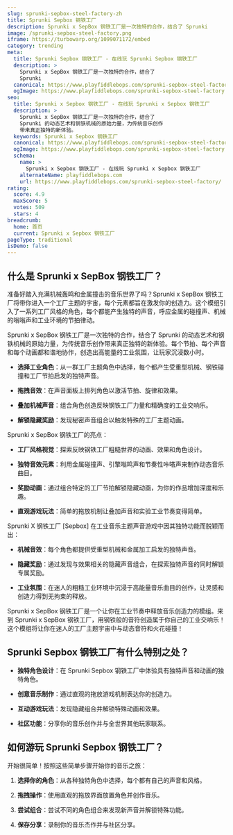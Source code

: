 ```yaml
---
slug: sprunki-sepbox-steel-factory-zh
title: Sprunki Sepbox 钢铁工厂
description: Sprunki x SepBox 钢铁工厂是一次独特的合作，结合了 Sprunki
image: /sprunki-sepbox-steel-factory.png
iframe: https://turbowarp.org/1099071172/embed
category: trending
meta:
  title: Sprunki Sepbox 钢铁工厂 - 在线玩 Sprunki Sepbox 钢铁工厂
  description: >
    Sprunki x SepBox 钢铁工厂是一次独特的合作，结合了
    Sprunki
  canonical: https://www.playfiddlebops.com/sprunki-sepbox-steel-factory/
  ogImage: https://www.playfiddlebops.com/sprunki-sepbox-steel-factory.png
seo:
  title: Sprunki x Sepbox 钢铁工厂 - 在线玩 Sprunki x Sepbox 钢铁工厂
  description: >
    Sprunki x SepBox 钢铁工厂是一次独特的合作，结合了
    Sprunki 的动态艺术和钢铁机械的原始力量，为传统音乐创作
    带来真正独特的新体验。
  keywords: Sprunki x Sepbox 钢铁工厂
  canonical: https://www.playfiddlebops.com/sprunki-sepbox-steel-factory/
  ogImage: https://www.playfiddlebops.com/sprunki-sepbox-steel-factory.png
  schema:
    name: >
      Sprunki x Sepbox 钢铁工厂 - 在线玩 Sprunki x Sepbox 钢铁工厂
    alternateName: playfiddlebops.com
    url: https://www.playfiddlebops.com/sprunki-sepbox-steel-factory/
rating:
  score: 4.9
  maxScore: 5
  votes: 509
  stars: 4
breadcrumb:
  home: 首页
  current: Sprunki x Sepbox 钢铁工厂
pageType: traditional
isDemo: false
---
```


## 什么是 Sprunki x SepBox 钢铁工厂？

准备好踏入充满机械轰鸣和金属撞击的音乐世界了吗？Sprunki x SepBox 钢铁工厂将带你进入一个工厂主题的宇宙，每个元素都旨在激发你的创造力。这个模组引入了一系列工厂风格的角色，每个都能产生独特的声音，呼应金属的碰撞声、机械的嗡嗡声和工业环境的节拍律动。

Sprunki x SepBox 钢铁工厂是一次独特的合作，结合了 Sprunki 的动态艺术和钢铁机械的原始力量，为传统音乐创作带来真正独特的新体验。每个节拍、每个声音和每个动画都和谐地协作，创造出高能量的工业氛围，让玩家沉浸数小时。

- **选择工业角色**：从一群工厂主题角色中选择，每个都产生受重型机械、钢铁碰撞和工厂节拍启发的独特声音。

- **拖拽音效**：在声音面板上排列角色以激活节拍、旋律和效果。

- **叠加机械声音**：组合角色创造反映钢铁工厂力量和精确度的工业交响乐。

- **解锁隐藏奖励**：发现秘密声音组合以触发特殊的工厂主题动画。

Sprunki x SepBox 钢铁工厂的亮点：

- **工厂风格视觉**：探索反映钢铁工厂粗糙世界的动画、效果和角色设计。

- **独特音效元素**：利用金属碰撞声、引擎嗡鸣声和节奏性咔嗒声来制作动态音乐曲目。

- **奖励动画**：通过组合特定的工厂节拍解锁隐藏动画，为你的作品增加深度和乐趣。

- **直观游戏玩法**：简单的拖放机制让叠加声音和实验工业节奏变得简单。

Sprunki X 钢铁工厂 [Sepbox] 在工业音乐主题声音游戏中因其独特功能而脱颖而出：

- **机械音效**：每个角色都提供受重型机械和金属加工启发的独特声音。

- **隐藏奖励**：通过发现与效果相关的隐藏声音组合，在探索独特声音的同时解锁专属奖励。

- **工业氛围**：在迷人的粗糙工业环境中沉浸于高能量音乐曲目的创作，让灵感和创造力得到无拘束的释放。

Sprunki x SepBox 钢铁工厂是一个让你在工业节奏中释放音乐创造力的模组。来到 Sprunki x SepBox 钢铁工厂，用钢铁般的音符创造属于你自己的工业交响乐！这个模组将让你在迷人的工厂主题宇宙中与动态音符和火花碰撞！

## Sprunki Sepbox 钢铁工厂有什么特别之处？

- **独特角色设计**：在 Sprunki Sepbox 钢铁工厂中体验具有独特声音和动画的独特角色。

- **创意音乐制作**：通过直观的拖放游戏机制表达你的创造力。

- **互动游戏玩法**：发现隐藏组合并解锁特殊动画和效果。

- **社区功能**：分享你的音乐创作并与全世界其他玩家联系。

## 如何游玩 Sprunki Sepbox 钢铁工厂？

开始很简单！按照这些简单步骤开始你的音乐之旅：

1. **选择你的角色**：从各种独特角色中选择，每个都有自己的声音和风格。

1. **拖拽操作**：使用直观的拖放界面放置角色并创作音乐。

1. **尝试组合**：尝试不同的角色组合来发现新声音并解锁特殊功能。

1. **保存分享**：录制你的音乐杰作并与社区分享。